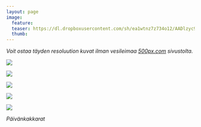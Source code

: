 ```yaml
---
layout: page
image:
  feature:
  teaser: https://dl.dropboxusercontent.com/sh/ea1wtnz7z734o12/AADlzyc94EcMf_7_5Kg3zIdza/luontokuvat/kes%C3%A4/2/DSC28590-245px.jpg
  thumb:
---
```


*Voit ostaa täyden resoluution kuvat ilman vesileimaa [500px.com](https://500px.com/minimuutticom/galleries/daisies) sivustolta.*

[![](https://dl.dropboxusercontent.com/sh/ea1wtnz7z734o12/AACjitlMjwKE1bvyVYM0gzUQa/luontokuvat/kes%C3%A4/2/DSC28575-800px.jpg)](https://dl.dropboxusercontent.com/sh/ea1wtnz7z734o12/AADolwwTU_lzwCIZveA_YlWCa/luontokuvat/kes%C3%A4/2/DSC28575.jpg)

[![](https://dl.dropboxusercontent.com/sh/ea1wtnz7z734o12/AAAl61Da9Ckn60DT0Pa8Edwba/luontokuvat/kes%C3%A4/2/DSC28590-800px.jpg)](https://dl.dropboxusercontent.com/sh/ea1wtnz7z734o12/AAC9Ciair2KVwpYcA6Ke4MsPa/luontokuvat/kes%C3%A4/2/DSC28590.jpg)

[![](https://dl.dropboxusercontent.com/sh/ea1wtnz7z734o12/AAA39NDEg0VdFj_UpvwJ_OFxa/luontokuvat/kes%C3%A4/2/DSC28612-800px.jpg)](https://dl.dropboxusercontent.com/sh/ea1wtnz7z734o12/AAD9KYZJBg45dDVM8BXUz7WOa/luontokuvat/kes%C3%A4/2/DSC28612.jpg)

[![](https://dl.dropboxusercontent.com/sh/ea1wtnz7z734o12/AABgjVOaT9c-H9EYnyMN7ogQa/luontokuvat/kes%C3%A4/2/DSC28635-800px.jpg)](https://dl.dropboxusercontent.com/sh/ea1wtnz7z734o12/AAAMl9MJOHCkG_2HP1s8How5a/luontokuvat/kes%C3%A4/2/DSC28635.jpg)

[![](https://dl.dropboxusercontent.com/sh/ea1wtnz7z734o12/AADr-3rsLS8j8xxmBInZ_d32a/luontokuvat/kes%C3%A4/2/DSC28658-800px.jpg)](https://dl.dropboxusercontent.com/sh/ea1wtnz7z734o12/AAB_Nrd6kgg-DOzvbuGrc3WJa/luontokuvat/kes%C3%A4/2/DSC28658.jpg)

*Päivänkakkarat*
